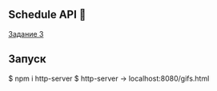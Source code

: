 ## Schedule API 🤘
[Задание 3](https://academy.yandex.ru/events/frontend/shri_msk-2017/)

## Запуск
$ npm i http-server
$ http-server
-> localhost:8080/gifs.html

